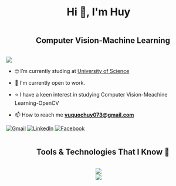 <h1 align="center">Hi 👋, I'm Huy</h1>

<div id="user-content-toc">
  <ul align="center">
    <summary><h2 style="display: inline-block">Computer Vision-Machine Learning</h2></summary>
  </ul>
</div>

<!--Profile visit count-->
![](https://komarev.com/ghpvc/?username=sadboizyeuem2307)


<!--About me-->
- 🤓 I’m currently studing at [University of Science](https://daihoc.fpt.edu.vn/)

- 🤝 I'm currently open to work.

- ⭐ I have a keen interest in studying Computer Vision-Meachine Learning-OpenCV

- 📫 How to reach me **vuquochuy073@gmail.com**
  
<a href="mailto:vuquochuy073@gmail.com">![Gmail](https://img.shields.io/badge/Gmail-D14836?style=for-the-badge&logo=gmail&logoColor=white)</a>
<a href="https://www.linkedin.com/in/huy-v%C5%A9-144535294/">![LinkedIn](https://img.shields.io/badge/LinkedIn-0077B5?style=for-the-badge&logo=linkedin&logoColor=white)</a>
<a href="https://www.facebook.com/profile.php?id=100031227320498">![Facebook](https://img.shields.io/badge/Facebook-1877F2?style=for-the-badge&logo=facebook&logoColor=white)</a>




<!--Tools & Technologies-->
<div id="user-content-toc">
  <ul align="center">
    <summary><h2 style="display: inline-block">Tools & Technologies That I Know 🧰</h2></summary>
  </ul>
</div>
<!--tech stack icons-->
<p align="center">
  <a href="https://skillicons.dev">
  <img src="https://skillicons.dev/icons?i=vscode,visualstudio,git,github&perline=14"/>
  <br/>
  <img src="https://skillicons.dev/icons?i=docker,pytorch&perline=14"/>
  </a>
</p>

